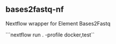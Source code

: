 ## bases2fastq-nf

Nextflow wrapper for Element Bases2Fastq

```nextflow run . -profile docker,test``
